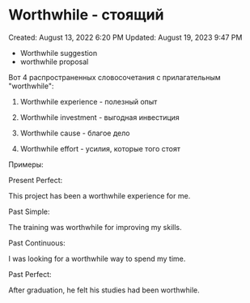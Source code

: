 # Worthwhile - стоящий

Created: August 13, 2022 6:20 PM
Updated: August 19, 2023 9:47 PM

- Worthwhile suggestion
- worthwhile proposal

Вот 4 распространенных словосочетания с прилагательным "worthwhile":

1. Worthwhile experience - полезный опыт

2. Worthwhile investment - выгодная инвестиция

3. Worthwhile cause - благое дело

4. Worthwhile effort - усилия, которые того стоят

Примеры:

Present Perfect:

This project has been a worthwhile experience for me.

Past Simple:

The training was worthwhile for improving my skills.

Past Continuous:

I was looking for a worthwhile way to spend my time.

Past Perfect:

After graduation, he felt his studies had been worthwhile.